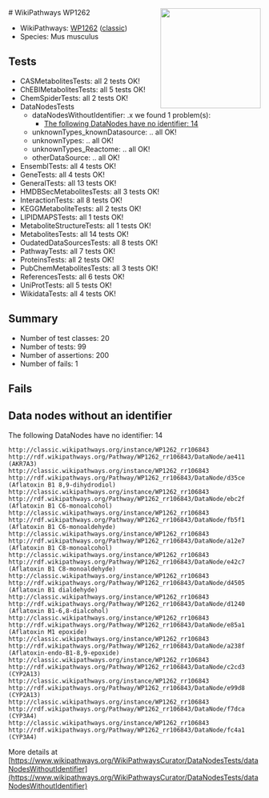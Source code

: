 <img style="float: right; width: 200px" src="https://upload.wikimedia.org/wikipedia/commons/thumb/8/83/Wplogo_with_text_500.png/640px-Wplogo_with_text_500.png" />
# WikiPathways WP1262

* WikiPathways: [WP1262](https://wikipathways.org/pathways/WP1262) ([classic](https://classic.wikipathways.org/instance/WP1262))
* Species: Mus musculus
## Tests
* CASMetabolitesTests: all 2 tests OK!
* ChEBIMetabolitesTests: all 5 tests OK!
* ChemSpiderTests: all 2 tests OK!
* DataNodesTests
    * dataNodesWithoutIdentifier: .x we found 1 problem(s):
        * [The following DataNodes have no identifier: 14](#8792c494)
    * unknownTypes_knownDatasource: .. all OK!
    * unknownTypes: .. all OK!
    * unknownTypes_Reactome: .. all OK!
    * otherDataSource: .. all OK!
* EnsemblTests: all 4 tests OK!
* GeneTests: all 4 tests OK!
* GeneralTests: all 13 tests OK!
* HMDBSecMetabolitesTests: all 3 tests OK!
* InteractionTests: all 8 tests OK!
* KEGGMetaboliteTests: all 2 tests OK!
* LIPIDMAPSTests: all 1 tests OK!
* MetaboliteStructureTests: all 1 tests OK!
* MetabolitesTests: all 14 tests OK!
* OudatedDataSourcesTests: all 8 tests OK!
* PathwayTests: all 7 tests OK!
* ProteinsTests: all 2 tests OK!
* PubChemMetabolitesTests: all 3 tests OK!
* ReferencesTests: all 6 tests OK!
* UniProtTests: all 5 tests OK!
* WikidataTests: all 4 tests OK!


## Summary

* Number of test classes: 20
* Number of tests: 99
* Number of assertions: 200
* Number of fails: 1

## Fails

<a name="8792c494" />

## Data nodes without an identifier

The following DataNodes have no identifier: 14
```
http://classic.wikipathways.org/instance/WP1262_rr106843 http://rdf.wikipathways.org/Pathway/WP1262_rr106843/DataNode/ae411 (AKR7A3)
http://classic.wikipathways.org/instance/WP1262_rr106843 http://rdf.wikipathways.org/Pathway/WP1262_rr106843/DataNode/d35ce (Aflatoxin B1 8,9-dihydrodiol)
http://classic.wikipathways.org/instance/WP1262_rr106843 http://rdf.wikipathways.org/Pathway/WP1262_rr106843/DataNode/ebc2f (Aflatoxin B1 C6-monoalcohol)
http://classic.wikipathways.org/instance/WP1262_rr106843 http://rdf.wikipathways.org/Pathway/WP1262_rr106843/DataNode/fb5f1 (Aflatoxin B1 C6-monoaldehyde)
http://classic.wikipathways.org/instance/WP1262_rr106843 http://rdf.wikipathways.org/Pathway/WP1262_rr106843/DataNode/a12e7 (Aflatoxin B1 C8-monoalcohol)
http://classic.wikipathways.org/instance/WP1262_rr106843 http://rdf.wikipathways.org/Pathway/WP1262_rr106843/DataNode/e42c7 (Aflatoxin B1 C8-monoaldehyde)
http://classic.wikipathways.org/instance/WP1262_rr106843 http://rdf.wikipathways.org/Pathway/WP1262_rr106843/DataNode/d4505 (Aflatoxin B1 dialdehyde)
http://classic.wikipathways.org/instance/WP1262_rr106843 http://rdf.wikipathways.org/Pathway/WP1262_rr106843/DataNode/d1240 (Aflatoxin B1-6,8-dialcohol)
http://classic.wikipathways.org/instance/WP1262_rr106843 http://rdf.wikipathways.org/Pathway/WP1262_rr106843/DataNode/e85a1 (Aflatoxin M1 epoxide)
http://classic.wikipathways.org/instance/WP1262_rr106843 http://rdf.wikipathways.org/Pathway/WP1262_rr106843/DataNode/a238f (Aflatoxin-endo-B1-8,9-epoxide)
http://classic.wikipathways.org/instance/WP1262_rr106843 http://rdf.wikipathways.org/Pathway/WP1262_rr106843/DataNode/c2cd3 (CYP2A13)
http://classic.wikipathways.org/instance/WP1262_rr106843 http://rdf.wikipathways.org/Pathway/WP1262_rr106843/DataNode/e99d8 (CYP2A13)
http://classic.wikipathways.org/instance/WP1262_rr106843 http://rdf.wikipathways.org/Pathway/WP1262_rr106843/DataNode/f7dca (CYP3A4)
http://classic.wikipathways.org/instance/WP1262_rr106843 http://rdf.wikipathways.org/Pathway/WP1262_rr106843/DataNode/fc4a1 (CYP3A4)
```

More details at [https://www.wikipathways.org/WikiPathwaysCurator/DataNodesTests/dataNodesWithoutIdentifier](https://www.wikipathways.org/WikiPathwaysCurator/DataNodesTests/dataNodesWithoutIdentifier)


